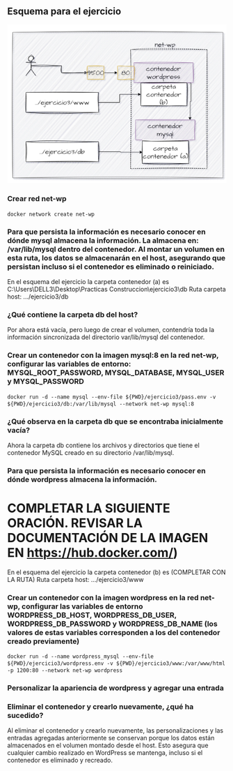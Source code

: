 ## Esquema para el ejercicio
![Imagen](imagenes/esquema-ejercicio3.PNG)

### Crear red net-wp
```
docker network create net-wp
```

### Para que persista la información es necesario conocer en dónde mysql almacena la información. La almacena en: /var/lib/mysql dentro del contenedor. Al montar un volumen en esta ruta, los datos se almacenarán en el host, asegurando que persistan incluso si el contenedor es eliminado o reiniciado.

En el esquema del ejercicio la carpeta contenedor (a) es C:\Users\DELL3\Desktop\Practicas Construccion\ejercicio3\db
Ruta carpeta host: .../ejercicio3/db

### ¿Qué contiene la carpeta db del host?
Por ahora está vacía, pero luego de crear el volumen, contendría toda la información sincronizada del directorio var/lib/mysql del contenedor.

### Crear un contenedor con la imagen mysql:8  en la red net-wp, configurar las variables de entorno: MYSQL_ROOT_PASSWORD, MYSQL_DATABASE, MYSQL_USER y MYSQL_PASSWORD
```
docker run -d --name mysql --env-file ${PWD}/ejercicio3/pass.env -v ${PWD}/ejercicio3/db:/var/lib/mysql --network net-wp mysql:8
```

### ¿Qué observa en la carpeta db que se encontraba inicialmente vacía?
 Ahora la carpeta db contiene los archivos y directorios que tiene el contenedor MySQL creado en su directorio /var/lib/mysql. 

### Para que persista la información es necesario conocer en dónde wordpress almacena la información.
# COMPLETAR LA SIGUIENTE ORACIÓN. REVISAR LA DOCUMENTACIÓN DE LA IMAGEN EN https://hub.docker.com/)
En el esquema del ejercicio la carpeta contenedor (b) es (COMPLETAR CON LA RUTA)
Ruta carpeta host: .../ejercicio3/www

### Crear un contenedor con la imagen wordpress en la red net-wp, configurar las variables de entorno WORDPRESS_DB_HOST, WORDPRESS_DB_USER, WORDPRESS_DB_PASSWORD y WORDPRESS_DB_NAME (los valores de estas variables corresponden a los del contenedor creado previamente)
```
docker run -d --name wordpress_mysql --env-file ${PWD}/ejercicio3/wordpress.env -v ${PWD}/ejercicio3/www:/var/www/html -p 1200:80 --network net-wp wordpress
```

### Personalizar la apariencia de wordpress y agregar una entrada

### Eliminar el contenedor y crearlo nuevamente, ¿qué ha sucedido?

Al eliminar el contenedor y crearlo nuevamente, las personalizaciones y las entradas agregadas anteriormente se conservan porque los datos están almacenados en el volumen montado desde el host. Esto asegura que cualquier cambio realizado en WordPress se mantenga, incluso si el contenedor es eliminado y recreado.



